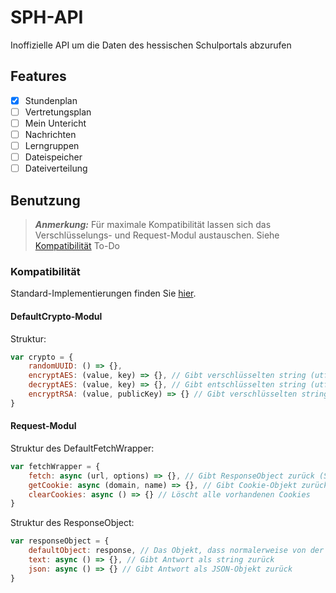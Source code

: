 # SPH-API
Inoffizielle API um die Daten des hessischen Schulportals abzurufen
## Features
- [x] Stundenplan
- [ ] Vertretungsplan
- [ ] Mein Untericht
- [ ] Nachrichten
- [ ] Lerngruppen
- [ ] Dateispeicher
- [ ] Dateiverteilung

## Benutzung
> **_Anmerkung:_** Für maximale Kompatibilität lassen sich das Verschlüsselungs- und Request-Modul austauschen. Siehe [Kompatibilität](#kompatibilität)
To-Do

### Kompatibilität
Standard-Implementierungen finden Sie [hier](https://www.npmjs.com/package/sph-api-default-implementations).
#### DefaultCrypto-Modul
Struktur:
````javascript
var crypto = {
    randomUUID: () => {},
    encryptAES: (value, key) => {}, // Gibt verschlüsselten string (utf-8) zurück
    decryptAES: (value, key) => {}, // Gibt entschlüsselten string (utf-8) zurück
    encryptRSA: (value, publicKey) => {} // Gibt verschlüsselten string (base64) zurück
}
````
#### Request-Modul
Struktur des DefaultFetchWrapper:
````javascript
var fetchWrapper = {
    fetch: async (url, options) => {}, // Gibt ResponseObject zurück (Siehe unten),
    getCookie: async (domain, name) => {}, // Gibt Cookie-Objekt zurück (Erforderliche Parameter: value)
    clearCookies: async () => {} // Löscht alle vorhandenen Cookies
}
````
Struktur des ResponseObject:
````javascript
var responseObject = {
    defaultObject: response, // Das Objekt, dass normalerweise von der request-/fetch-Methode zurückgegeben wird
    text: async () => {}, // Gibt Antwort als string zurück
    json: async () => {} // Gibt Antwort als JSON-Objekt zurück
}
````